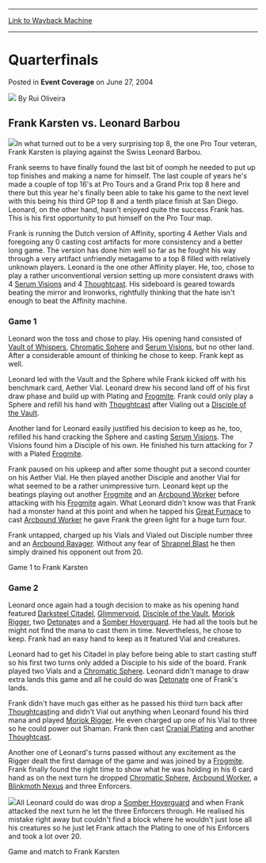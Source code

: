 
---
[Link to Wayback Machine](https://web.archive.org/web/20200812043857/https://magic.wizards.com/en/articles/archive/event-coverage/quarterfinals-2004-06-27)

[_metadata_:author]:- "Rui Oliveira"
[_metadata_:description]:- "Frank Karsten vs. Leonard Barbou In what turned out to be a very surprising top 8, the one Pro Tour veteran, Frank Karsten is playing against the Swiss Leonard Barbou."
[_metadata_:generator]:- "Drupal 7 (http://drupal.org)"
[_metadata_:node]:- "549321"
[_metadata_:publish_date]:- "2004-06-27"
[_metadata_:source]:- "div-main-content"
[_metadata_:title]:- "Quarterfinals"
[_metadata_:wayback_capture_timestamp]:- "2020-08-12 04:38:57"
[_metadata_:wayback_raw_url]:- "https://web.archive.org/web/20200812043857id_/https://magic.wizards.com/en/articles/archive/event-coverage/quarterfinals-2004-06-27"
[_metadata_:wayback_url]:- "https://magic.wizards.com/en/articles/archive/event-coverage/quarterfinals-2004-06-27"
---


Quarterfinals
=============



 Posted in **Event Coverage**
 on June 27, 2004 






![](https://media.magic.wizards.com/styles/auth_small/public/generic-avatar-150_103.png)
By Rui Oliveira












Frank Karsten vs. Leonard Barbou
--------------------------------


![](https://media.magic.wizards.com/image_legacy_migration/sideboard/images/gpzur04/qf2_1.jpg)In what turned out to be a very surprising top 8, the one Pro Tour veteran, Frank Karsten is playing against the Swiss Leonard Barbou.


Frank seems to have finally found the last bit of oomph he needed to put up top finishes and making a name for himself. The last couple of years he's made a couple of top 16's at Pro Tours and a Grand Prix top 8 here and there but this year he's finally been able to take his game to the next level with this being his third GP top 8 and a tenth place finish at San Diego. Leonard, on the other hand, hasn't enjoyed quite the success Frank has. This is his first opportunity to put himself on the Pro Tour map.


Frank is running the Dutch version of Affinity, sporting 4 Aether Vials and foregoing any 0 casting cost artifacts for more consistency and a better long game. The version has done him well so far as he fought his way through a very artifact unfriendly metagame to a top 8 filled with relatively unknown players. Leonard is the one other Affinity player. He, too, chose to play a rather unconventional version setting up more consistent draws with 4 [Serum Visions](http://gatherer.wizards.com/Pages/Card/Details.aspx?name=Serum+Visions) and 4 [Thoughtcast](http://gatherer.wizards.com/Pages/Card/Details.aspx?name=Thoughtcast). His sideboard is geared towards beating the mirror and Ironworks, rightfully thinking that the hate isn't enough to beat the Affinity machine.


### Game 1


Leonard won the toss and chose to play. His opening hand consisted of [Vault of Whispers](http://gatherer.wizards.com/Pages/Card/Details.aspx?name=Vault+of+Whispers), [Chromatic Sphere](http://gatherer.wizards.com/Pages/Card/Details.aspx?name=Chromatic+Sphere) and [Serum Visions](http://gatherer.wizards.com/Pages/Card/Details.aspx?name=Serum+Visions), but no other land. After a considerable amount of thinking he chose to keep. Frank kept as well.


Leonard led with the Vault and the Sphere while Frank kicked off with his benchmark card, Aether Vial. Leonard drew his second land off of his first draw phase and build up with Plating and [Frogmite](http://gatherer.wizards.com/Pages/Card/Details.aspx?name=Frogmite). Frank could only play a Sphere and refill his hand with [Thoughtcast](http://gatherer.wizards.com/Pages/Card/Details.aspx?name=Thoughtcast) after Vialing out a [Disciple of the Vault](http://gatherer.wizards.com/Pages/Card/Details.aspx?name=Disciple+of+the+Vault).


Another land for Leonard easily justified his decision to keep as he, too, refilled his hand cracking the Sphere and casting [Serum Visions](http://gatherer.wizards.com/Pages/Card/Details.aspx?name=Serum+Visions). The Visions found him a Disciple of his own. He finished his turn attacking for 7 with a Plated [Frogmite](http://gatherer.wizards.com/Pages/Card/Details.aspx?name=Frogmite).


Frank paused on his upkeep and after some thought put a second counter on his Aether Vial. He then played another Disciple and another Vial for what seemed to be a rather unimpressive turn. Leonard kept up the beatings playing out another [Frogmite](http://gatherer.wizards.com/Pages/Card/Details.aspx?name=Frogmite) and an [Arcbound Worker](http://gatherer.wizards.com/Pages/Card/Details.aspx?name=Arcbound+Worker) before attacking with his [Frogmite](http://gatherer.wizards.com/Pages/Card/Details.aspx?name=Frogmite) again. What Leonard didn't know was that Frank had a monster hand at this point and when he tapped his [Great Furnace](http://gatherer.wizards.com/Pages/Card/Details.aspx?name=Great+Furnace) to cast [Arcbound Worker](http://gatherer.wizards.com/Pages/Card/Details.aspx?name=Arcbound+Worker) he gave Frank the green light for a huge turn four.


Frank untapped, charged up his Vials and Vialed out Disciple number three and an [Arcbound Ravager](http://gatherer.wizards.com/Pages/Card/Details.aspx?name=Arcbound+Ravager). Without any fear of [Shrapnel Blast](http://gatherer.wizards.com/Pages/Card/Details.aspx?name=Shrapnel+Blast) he then simply drained his opponent out from 20.


Game 1 to Frank Karsten


### Game 2


Leonard once again had a tough decision to make as his opening hand featured [Darksteel Citadel](http://gatherer.wizards.com/Pages/Card/Details.aspx?name=Darksteel+Citadel), [Glimmervoid](http://gatherer.wizards.com/Pages/Card/Details.aspx?name=Glimmervoid), [Disciple of the Vault](http://gatherer.wizards.com/Pages/Card/Details.aspx?name=Disciple+of+the+Vault), [Moriok Rigger](http://gatherer.wizards.com/Pages/Card/Details.aspx?name=Moriok+Rigger), two [Detonate](http://gatherer.wizards.com/Pages/Card/Details.aspx?name=Detonate)s and a [Somber Hoverguard](http://gatherer.wizards.com/Pages/Card/Details.aspx?name=Somber+Hoverguard). He had all the tools but he might not find the mana to cast them in time. Nevertheless, he chose to keep. Frank had an easy hand to keep as it featured Vial and creatures.


Leonard had to get his Citadel in play before being able to start casting stuff so his first two turns only added a Disciple to his side of the board. Frank played two Vials and a [Chromatic Sphere](http://gatherer.wizards.com/Pages/Card/Details.aspx?name=Chromatic+Sphere). Leonard didn't manage to draw extra lands this game and all he could do was [Detonate](http://gatherer.wizards.com/Pages/Card/Details.aspx?name=Detonate) one of Frank's lands.


Frank didn't have much gas either as he passed his third turn back after [Thoughtcast](http://gatherer.wizards.com/Pages/Card/Details.aspx?name=Thoughtcast)ing and didn't Vial out anything when Leonard found his third mana and played [Moriok Rigger](http://gatherer.wizards.com/Pages/Card/Details.aspx?name=Moriok+Rigger). He even charged up one of his Vial to three so he could power out Shaman. Frank then cast [Cranial Plating](http://gatherer.wizards.com/Pages/Card/Details.aspx?name=Cranial+Plating) and another [Thoughtcast](http://gatherer.wizards.com/Pages/Card/Details.aspx?name=Thoughtcast).


Another one of Leonard's turns passed without any excitement as the Rigger dealt the first damage of the game and was joined by a [Frogmite](http://gatherer.wizards.com/Pages/Card/Details.aspx?name=Frogmite). Frank finally found the right time to show what he was holding in his 6 card hand as on the next turn he dropped [Chromatic Sphere](http://gatherer.wizards.com/Pages/Card/Details.aspx?name=Chromatic+Sphere), [Arcbound Worker](http://gatherer.wizards.com/Pages/Card/Details.aspx?name=Arcbound+Worker), a [Blinkmoth Nexus](http://gatherer.wizards.com/Pages/Card/Details.aspx?name=Blinkmoth+Nexus) and three Enforcers.


![](https://media.magic.wizards.com/image_legacy_migration/sideboard/images/gpzur04/qf2_2.jpg)All Leonard could do was drop a [Somber Hoverguard](http://gatherer.wizards.com/Pages/Card/Details.aspx?name=Somber+Hoverguard) and when Frank attacked the next turn he let the three Enforcers through. He realised his mistake right away but couldn't find a block where he wouldn't just lose all his creatures so he just let Frank attach the Plating to one of his Enforcers and took a lot over 20.


Game and match to Frank Karsten








